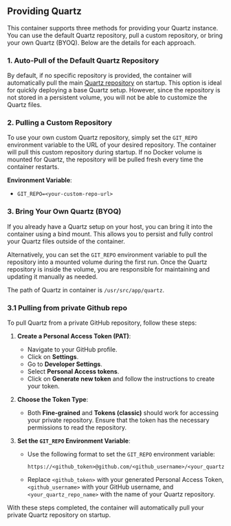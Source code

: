 ## Providing Quartz

This container supports three methods for providing your Quartz instance. You can use the default Quartz repository, pull a custom repository, or bring your own Quartz (BYOQ). Below are the details for each approach.

### 1. Auto-Pull of the Default Quartz Repository

By default, if no specific repository is provided, the container will automatically pull the main [Quartz repository](https://github.com/jackyzha0/quartz.git) on startup. This option is ideal for quickly deploying a base Quartz setup. However, since the repository is not stored in a persistent volume, you will not be able to customize the Quartz files.

### 2. Pulling a Custom Repository

To use your own custom Quartz repository, simply set the `GIT_REPO` environment variable to the URL of your desired repository. The container will pull this custom repository during startup. If no Docker volume is mounted for Quartz, the repository will be pulled fresh every time the container restarts.

**Environment Variable**:
- `GIT_REPO=<your-custom-repo-url>`

### 3. Bring Your Own Quartz (BYOQ)

If you already have a Quartz setup on your host, you can bring it into the container using a bind mount. This allows you to persist and fully control your Quartz files outside of the container.

Alternatively, you can set the `GIT_REPO` environment variable to pull the repository into a mounted volume during the first run. Once the Quartz repository is inside the volume, you are responsible for maintaining and updating it manually as needed.

The path of Quartz in container is `/usr/src/app/quartz`.

### 3.1 Pulling from private Github repo

To pull Quartz from a private GitHub repository, follow these steps:

1. **Create a Personal Access Token (PAT)**:
   - Navigate to your GitHub profile.
   - Click on **Settings**.
   - Go to **Developer Settings**.
   - Select **Personal Access tokens**.
   - Click on **Generate new token** and follow the instructions to create your token.

2. **Choose the Token Type**:
   - Both **Fine-grained** and **Tokens (classic)** should work for accessing your private repository. Ensure that the token has the necessary permissions to read the repository.

3. **Set the `GIT_REPO` Environment Variable**:
   - Use the following format to set the `GIT_REPO` environment variable:
     ```
     https://<github_token>@github.com/<github_username>/<your_quartz_repo_name>.git
     ```
   - Replace `<github_token>` with your generated Personal Access Token, `<github_username>` with your GitHub username, and `<your_quartz_repo_name>` with the name of your Quartz repository.

With these steps completed, the container will automatically pull your private Quartz repository on startup.